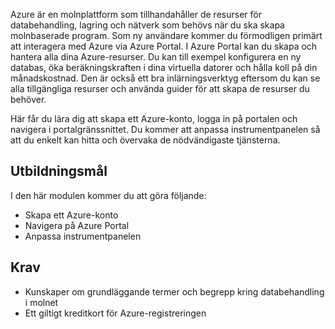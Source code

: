 Azure är en molnplattform som tillhandahåller de resurser för databehandling, lagring och nätverk som behövs när du ska skapa molnbaserade program. Som ny användare kommer du förmodligen primärt att interagera med Azure via Azure Portal. I Azure Portal kan du skapa och hantera alla dina Azure-resurser. Du kan till exempel konfigurera en ny databas, öka beräkningskraften i dina virtuella datorer och hålla koll på din månadskostnad. Den är också ett bra inlärningsverktyg eftersom du kan se alla tillgängliga resurser och använda guider för att skapa de resurser du behöver.

Här får du lära dig att skapa ett Azure-konto, logga in på portalen och navigera i portalgränssnittet. Du kommer att anpassa instrumentpanelen så att du enkelt kan hitta och övervaka de nödvändigaste tjänsterna.

## <a name="learning-objectives"></a>Utbildningsmål

I den här modulen kommer du att göra följande:

- Skapa ett Azure-konto
- Navigera på Azure Portal
- Anpassa instrumentpanelen

## <a name="prerequisites"></a>Krav

- Kunskaper om grundläggande termer och begrepp kring databehandling i molnet
- Ett giltigt kreditkort för Azure-registreringen